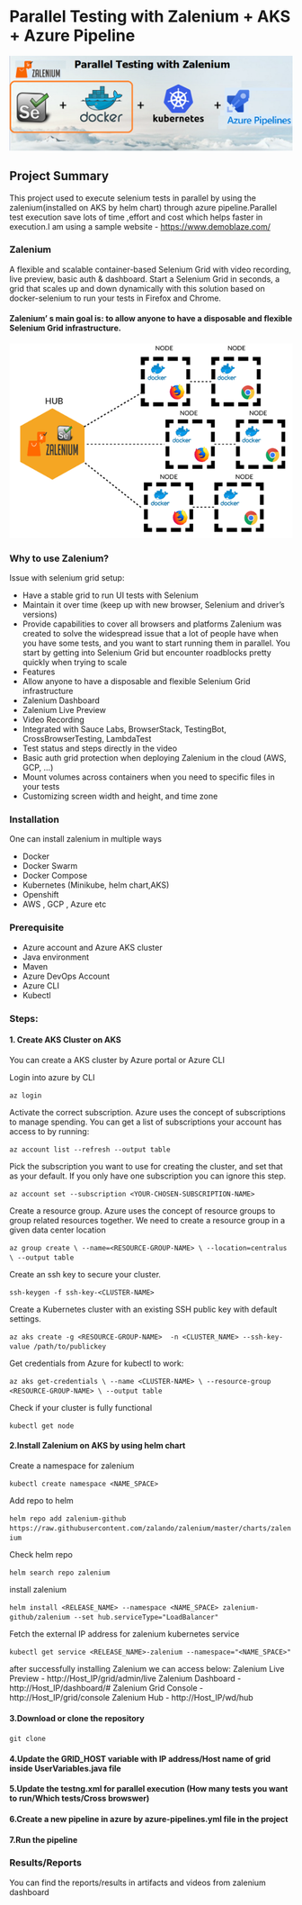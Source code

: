 # Parallel Testing with Zalenium + AKS + Azure Pipeline
![project Logo](/ProjectPic.png)

## Project Summary
This project used to execute selenium tests in parallel by using the zalenium(installed on AKS by helm chart) through azure pipeline.Parallel test execution save lots of time ,effort and cost which helps faster in execution.I am using a sample website - https://www.demoblaze.com/

### Zalenium
A flexible and scalable container-based Selenium Grid with video recording, live preview, basic auth & dashboard. Start a Selenium Grid in seconds, a grid that scales up and down dynamically with this solution based on docker-selenium to run your tests in Firefox and Chrome. 

#### Zalenium’ s main goal is: to allow anyone to have a disposable and flexible Selenium Grid infrastructure. 

![project Logo](/Architecture.png)

### Why to use Zalenium?
Issue with selenium grid setup:

- Have a stable grid to run UI tests with Selenium
- Maintain it over time (keep up with new browser, Selenium and driver’s versions)
- Provide capabilities to cover all browsers and platforms Zalenium was created to solve the widespread issue that a lot of people have  when you have some tests, and you want to start running them in parallel. You start by getting into Selenium Grid but encounter roadblocks pretty quickly when trying to scale
- Features
- Allow anyone to have a disposable and flexible Selenium Grid infrastructure
- Zalenium Dashboard
- Zalenium Live Preview
- Video Recording
- Integrated with Sauce Labs, BrowserStack, TestingBot, CrossBrowserTesting, LambdaTest
- Test status and steps directly in the video
- Basic auth grid protection when deploying Zalenium in the cloud (AWS, GCP, …)
- Mount volumes across containers when you need to specific files in your tests
- Customizing screen width and height, and time zone

### Installation

One can install zalenium in multiple ways

- Docker
- Docker Swarm
- Docker Compose
- Kubernetes (Minikube, helm chart,AKS)
- Openshift
- AWS , GCP , Azure etc

### Prerequisite

- Azure account and Azure AKS cluster
- Java environment
- Maven
- Azure DevOps Account
- Azure CLI
- Kubectl

### Steps:

#### 1. Create AKS Cluster on AKS 

You can create a AKS cluster by Azure portal or Azure CLI

  Login into azure by CLI
  
  `az login`	
  
  Activate the correct subscription. Azure uses the concept of subscriptions to manage spending. You can get a list of subscriptions
  your account has access to by running:
  
  `az account list --refresh --output table`

Pick the subscription you want to use for creating the cluster, and set that as your default. If you only have one subscription you can ignore this step.

`az account set --subscription <YOUR-CHOSEN-SUBSCRIPTION-NAME>`
		
Create a resource group. Azure uses the concept of resource groups to group related resources together. We need to create a resource group in a given data center location

`az group create \
--name=<RESOURCE-GROUP-NAME> \
--location=centralus \
--output table`

Create an ssh key to secure your cluster.

`ssh-keygen -f ssh-key-<CLUSTER-NAME>`

Create a Kubernetes cluster with an existing SSH public key with default settings.

`az aks create -g <RESOURCE-GROUP-NAME>  -n <CLUSTER_NAME> --ssh-key-value /path/to/publickey`

Get credentials from Azure for kubectl to work:

`az aks get-credentials \
--name <CLUSTER-NAME> \
--resource-group <RESOURCE-GROUP-NAME> \
--output table`

Check if your cluster is fully functional

`kubectl get node`
		
		 
#### 2.Install Zalenium on AKS by using helm chart

Create a namespace for zalenium

`kubectl create namespace <NAME_SPACE>`

Add repo to helm

`helm repo add zalenium-github https://raw.githubusercontent.com/zalando/zalenium/master/charts/zalenium`

Check helm repo

`helm search repo zalenium`

install zalenium

`helm install <RELEASE_NAME> --namespace <NAME_SPACE> zalenium-github/zalenium --set hub.serviceType="LoadBalancer"`

Fetch the external IP address for zalenium kubernetes service

`kubectl get service <RELEASE_NAME>-zalenium --namespace="<NAME_SPACE>"`
	
after successfully installing Zalenium we can access below: 
Zalenium Live Preview - http://Host_IP/grid/admin/live 
Zalenium Dashboard - http://Host_IP/dashboard/# 
Zalenium Grid Console - http://Host_IP/grid/console 
Zalenium Hub - http://Host_IP/wd/hub 
		
#### 3.Download or clone the repository

`git clone`

#### 4.Update the GRID_HOST variable with IP address/Host name of grid inside UserVariables.java file

#### 5.Update the testng.xml for parallel execution (How many tests you want to run/Which tests/Cross browswer) 

#### 6.Create a new pipeline in azure by azure-pipelines.yml file in the project 

#### 7.Run the pipeline

### Results/Reports

You can find the reports/results in artifacts and videos from zalenium dashboard
